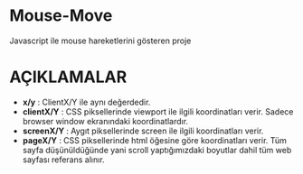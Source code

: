 # Mouse-Move
Javascript ile mouse hareketlerini gösteren proje
# AÇIKLAMALAR
* **x/y** : ClientX/Y ile aynı değerdedir.
* **clientX/Y** : CSS piksellerinde viewport ile ilgili koordinatları verir. Sadece browser window ekranındaki koordinatlardır.
* **screenX/Y** : Aygıt piksellerinde screen ile ilgili koordinatları verir.
* **pageX/Y** : CSS piksellerinde html öğesine göre koordinatları verir. Tüm sayfa düşünüldüğünde yani scroll yaptığımızdaki boyutlar dahil tüm web sayfası referans alınır.
